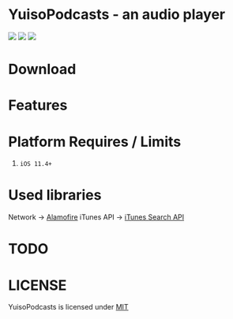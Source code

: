 # YuisoPodcasts - an audio player
![](https://img.shields.io/github/license/mashape/apistatus.svg)
![](https://img.shields.io/badge/platform-ios11.4%2B-orange.svg)
![](https://img.shields.io/badge/language-swift4.2-brightgreen.svg)

# Download


# Features


# Platform Requires / Limits
1. `iOS 11.4+`  

# Used libraries
Network -> [Alamofire](https://github.com/Alamofire/Alamofire)
iTunes API -> [iTunes Search API](https://affiliate.itunes.apple.com/resources/documentation/itunes-store-web-service-search-api/)

# TODO

# LICENSE
YuisoPodcasts is licensed under [MIT](https://github.com/RenruiLiu/YuisoPodcasts/blob/master/LICENSE)
